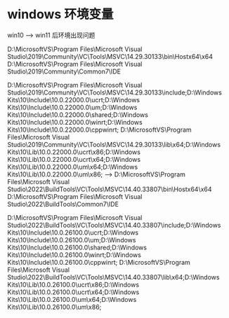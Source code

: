 # windows 环境变量
win10 --> win11 后环境出现问题

D:\MicrosoftVS\Program Files\Microsoft Visual Studio\2019\Community\VC\Tools\MSVC\14.29.30133\bin\Hostx64\x64
D:\MicrosoftVS\Program Files\Microsoft Visual Studio\2019\Community\Common7\IDE
<!-- include and lib -->
D:\MicrosoftVS\Program Files\Microsoft Visual Studio\2019\Community\VC\Tools\MSVC\14.29.30133\include;D:\Windows Kits\10\Include\10.0.22000.0\ucrt;D:\Windows Kits\10\Include\10.0.22000.0\um;D:\Windows Kits\10\Include\10.0.22000.0\shared;D:\Windows Kits\10\Include\10.0.22000.0\winrt;D:\Windows Kits\10\Include\10.0.22000.0\cppwinrt;
D:\MicrosoftVS\Program Files\Microsoft Visual Studio\2019\Community\VC\Tools\MSVC\14.29.30133\lib\x64;D:\Windows Kits\10\Lib\10.0.22000.0\ucrt\x86;D:\Windows Kits\10\Lib\10.0.22000.0\ucrt\x64;D:\Windows Kits\10\Lib\10.0.22000.0\um\x64;D:\Windows Kits\10\Lib\10.0.22000.0\um\x86;
-->
D:\MicrosoftVS\Program Files\Microsoft Visual Studio\2022\BuildTools\VC\Tools\MSVC\14.40.33807\bin\Hostx64\x64
D:\MicrosoftVS\Program Files\Microsoft Visual Studio\2022\BuildTools\Common7\IDE
<!-- include and lib -->
D:\MicrosoftVS\Program Files\Microsoft Visual Studio\2022\BuildTools\VC\Tools\MSVC\14.40.33807\include;D:\Windows Kits\10\Include\10.0.26100.0\ucrt;D:\Windows Kits\10\Include\10.0.26100.0\um;D:\Windows Kits\10\Include\10.0.26100.0\shared;D:\Windows Kits\10\Include\10.0.26100.0\winrt;D:\Windows Kits\10\Include\10.0.26100.0\cppwinrt;
D:\MicrosoftVS\Program Files\Microsoft Visual Studio\2022\BuildTools\VC\Tools\MSVC\14.40.33807\lib\x64;D:\Windows Kits\10\Lib\10.0.26100.0\ucrt\x86;D:\Windows Kits\10\Lib\10.0.26100.0\ucrt\x64;D:\Windows Kits\10\Lib\10.0.26100.0\um\x64;D:\Windows Kits\10\Lib\10.0.26100.0\um\x86;
